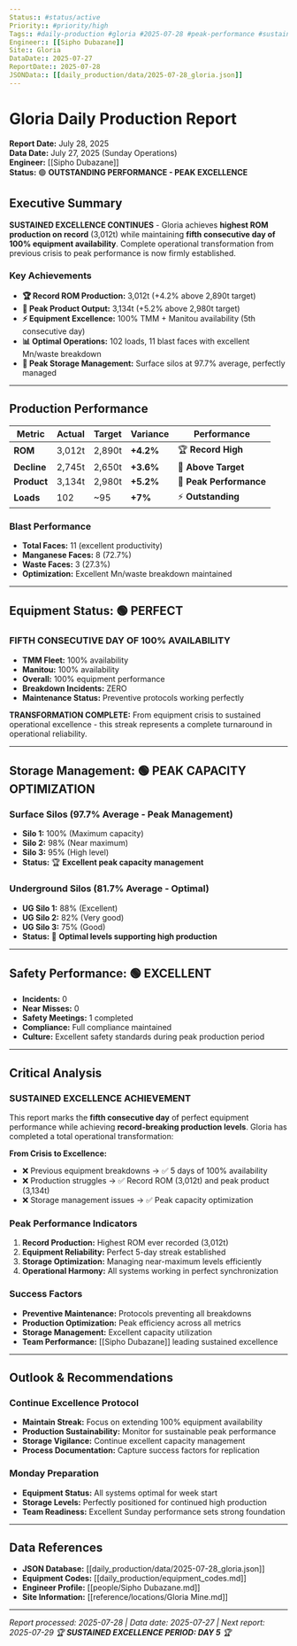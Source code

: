 ```yaml
---
Status:: #status/active
Priority:: #priority/high
Tags:: #daily-production #gloria #2025-07-28 #peak-performance #sustained-excellence
Engineer:: [[Sipho Dubazane]]
Site:: Gloria
DataDate:: 2025-07-27
ReportDate:: 2025-07-28
JSONData:: [[daily_production/data/2025-07-28_gloria.json]]
---
```


# Gloria Daily Production Report
**Report Date:** July 28, 2025  
**Data Date:** July 27, 2025 (Sunday Operations)  
**Engineer:** [[Sipho Dubazane]]  
**Status:** 🟢 **OUTSTANDING PERFORMANCE - PEAK EXCELLENCE**

## Executive Summary
**SUSTAINED EXCELLENCE CONTINUES** - Gloria achieves **highest ROM production on record** (3,012t) while maintaining **fifth consecutive day of 100% equipment availability**. Complete operational transformation from previous crisis to peak performance is now firmly established.

### Key Achievements
- **🏆 Record ROM Production:** 3,012t (+4.2% above 2,890t target)
- **🎯 Peak Product Output:** 3,134t (+5.2% above 2,980t target) 
- **⚡ Equipment Excellence:** 100% TMM + Manitou availability (5th consecutive day)
- **📊 Optimal Operations:** 102 loads, 11 blast faces with excellent Mn/waste breakdown
- **🏪 Peak Storage Management:** Surface silos at 97.7% average, perfectly managed

---

## Production Performance

| Metric | Actual | Target | Variance | Performance |
|--------|--------|--------|----------|-------------|
| **ROM** | 3,012t | 2,890t | **+4.2%** | 🏆 **Record High** |
| **Decline** | 2,745t | 2,650t | **+3.6%** | 🎯 **Above Target** |
| **Product** | 3,134t | 2,980t | **+5.2%** | 🚀 **Peak Performance** |
| **Loads** | 102 | ~95 | **+7%** | ⚡ **Outstanding** |

### Blast Performance
- **Total Faces:** 11 (excellent productivity)
- **Manganese Faces:** 8 (72.7%)
- **Waste Faces:** 3 (27.3%)
- **Optimization:** Excellent Mn/waste breakdown maintained

---

## Equipment Status: 🟢 **PERFECT**

### **FIFTH CONSECUTIVE DAY OF 100% AVAILABILITY**
- **TMM Fleet:** 100% availability
- **Manitou:** 100% availability
- **Overall:** 100% equipment performance
- **Breakdown Incidents:** ZERO
- **Maintenance Status:** Preventive protocols working perfectly

**TRANSFORMATION COMPLETE:** From equipment crisis to sustained operational excellence - this streak represents a complete turnaround in operational reliability.

---

## Storage Management: 🟢 **PEAK CAPACITY OPTIMIZATION**

### Surface Silos (97.7% Average - Peak Management)
- **Silo 1:** 100% (Maximum capacity)
- **Silo 2:** 98% (Near maximum)
- **Silo 3:** 95% (High level)
- **Status:** 🏆 **Excellent peak capacity management**

### Underground Silos (81.7% Average - Optimal)
- **UG Silo 1:** 88% (Excellent)
- **UG Silo 2:** 82% (Very good)
- **UG Silo 3:** 75% (Good)
- **Status:** 🎯 **Optimal levels supporting high production**

---

## Safety Performance: 🟢 **EXCELLENT**
- **Incidents:** 0
- **Near Misses:** 0 
- **Safety Meetings:** 1 completed
- **Compliance:** Full compliance maintained
- **Culture:** Excellent safety standards during peak production period

---

## Critical Analysis

### **SUSTAINED EXCELLENCE ACHIEVEMENT**
This report marks the **fifth consecutive day** of perfect equipment performance while achieving **record-breaking production levels**. Gloria has completed a total operational transformation:

**From Crisis to Excellence:**
- ❌ Previous equipment breakdowns → ✅ 5 days of 100% availability
- ❌ Production struggles → ✅ Record ROM (3,012t) and peak product (3,134t)
- ❌ Storage management issues → ✅ Peak capacity optimization

### **Peak Performance Indicators**
1. **Record Production:** Highest ROM ever recorded (3,012t)
2. **Equipment Reliability:** Perfect 5-day streak established
3. **Storage Optimization:** Managing near-maximum levels efficiently
4. **Operational Harmony:** All systems working in perfect synchronization

### **Success Factors**
- **Preventive Maintenance:** Protocols preventing all breakdowns
- **Production Optimization:** Peak efficiency across all metrics
- **Storage Management:** Excellent capacity utilization
- **Team Performance:** [[Sipho Dubazane]] leading sustained excellence

---

## Outlook & Recommendations

### **Continue Excellence Protocol**
- **Maintain Streak:** Focus on extending 100% equipment availability
- **Production Sustainability:** Monitor for sustainable peak performance
- **Storage Vigilance:** Continue excellent capacity management
- **Process Documentation:** Capture success factors for replication

### **Monday Preparation**
- **Equipment Status:** All systems optimal for week start
- **Storage Levels:** Perfectly positioned for continued high production
- **Team Readiness:** Excellent Sunday performance sets strong foundation

---

## Data References
- **JSON Database:** [[daily_production/data/2025-07-28_gloria.json]]
- **Equipment Codes:** [[daily_production/equipment_codes.md]]
- **Engineer Profile:** [[people/Sipho Dubazane.md]]
- **Site Information:** [[reference/locations/Gloria Mine.md]]

---
*Report processed: 2025-07-28 | Data date: 2025-07-27 | Next report: 2025-07-29*
*🏆 **SUSTAINED EXCELLENCE PERIOD: DAY 5** 🏆*